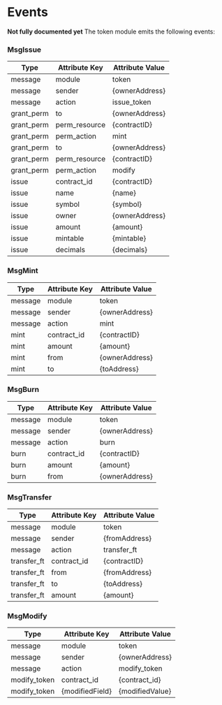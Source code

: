 # Events
**Not fully documented yet** 
The token module emits the following events:


### MsgIssue
| Type             | Attribute Key  | Attribute Value          |
|------------------|----------------|--------------------------|
| message          | module         | token                    |
| message          | sender         | {ownerAddress}           | 
| message          | action         | issue_token              |
| grant_perm       | to             | {ownerAddress}           |
| grant_perm       | perm_resource  | {contractID}             |
| grant_perm       | perm_action    | mint                     |
| grant_perm       | to             | {ownerAddress}           |
| grant_perm       | perm_resource  | {contractID}             |
| grant_perm       | perm_action    | modify                   |
| issue            | contract_id    | {contractID}             |
| issue            | name           | {name}                   |
| issue            | symbol         | {symbol}                 |
| issue            | owner          | {ownerAddress}           |
| issue            | amount         | {amount}                 |
| issue            | mintable       | {mintable}               |
| issue            | decimals       | {decimals}               |

### MsgMint
| Type             | Attribute Key  | Attribute Value          |
|------------------|----------------|--------------------------|
| message          | module         | token                    |
| message          | sender         | {ownerAddress}           | 
| message          | action         | mint                     |
| mint             | contract_id    | {contractID}             |
| mint             | amount         | {amount}                 |
| mint             | from           | {ownerAddress}           |
| mint             | to             | {toAddress}              |

### MsgBurn
| Type             | Attribute Key  | Attribute Value          |
|------------------|----------------|--------------------------|
| message          | module         | token                    |
| message          | sender         | {ownerAddress}           | 
| message          | action         | burn                     |
| burn             | contract_id    | {contractID}             |
| burn             | amount         | {amount}                 |
| burn             | from           | {ownerAddress}           |

### MsgTransfer
| Type             | Attribute Key  | Attribute Value          |
|------------------|----------------|--------------------------|
| message          | module         | token                    |
| message          | sender         | {fromAddress}            | 
| message          | action         | transfer_ft              |
| transfer_ft      | contract_id    | {contractID}             |
| transfer_ft      | from           | {fromAddress}            |
| transfer_ft      | to             | {toAddress}              |
| transfer_ft      | amount         | {amount}                 |

### MsgModify
| Type                  | Attribute Key  | Attribute Value       |
|-----------------------|----------------|-----------------------|
| message               | module         | token                 |
| message               | sender         | {ownerAddress}        | 
| message               | action         | modify_token          |
| modify_token          | contract_id    | {contract_id}         |
| modify_token          | {modifiedField}| {modifiedValue}       |
